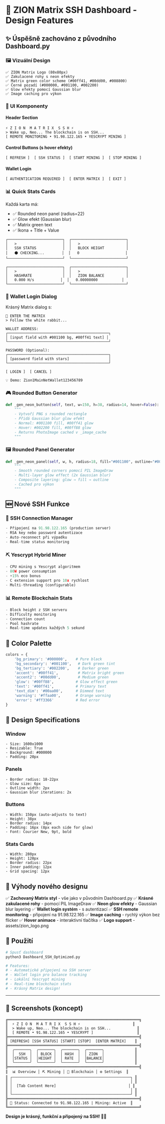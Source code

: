 # 🎨 ZION Matrix SSH Dashboard - Design Features

## ✨ Úspěšně zachováno z původního Dashboard.py

### 🖼️ **Vizuální Design**
```
✅ ZION Matrix Logo (80x80px)
✅ Zakulacené rohy s neon efekty
✅ Matrix green color scheme (#00ff41, #00dd00, #008800)
✅ Černé pozadí (#000000, #001100, #002200)
✅ Glow efekty pomocí Gaussian blur
✅ Image caching pro výkon
```

### 🎯 **UI Komponenty**

#### Header Section
```
⚡ Z I O N  M A T R I X  S S H ⚡
> Wake up, Neo... The blockchain is on SSH...
[ REMOTE MONITORING • 91.98.122.165 • YESCRYPT MINING ]
```

#### Control Buttons (s hover efekty)
```
[ REFRESH ]  [ SSH STATUS ]  [ START MINING ]  [ STOP MINING ]
```

#### Wallet Login
```
[ AUTHENTICATION REQUIRED ]  [ ENTER MATRIX ]  [ EXIT ]
```

### 📊 **Quick Stats Cards**
Každá karta má:
- ✅ Rounded neon panel (radius=22)
- ✅ Glow efekt (Gaussian blur)
- ✅ Matrix green text
- ✅ Ikona + Title + Value

```
┌─────────────────────────┐  ┌─────────────────────────┐
│   >                     │  │   >                     │
│   SSH STATUS            │  │   BLOCK HEIGHT          │
│   ⚫ CHECKING...        │  │   0                     │
└─────────────────────────┘  └─────────────────────────┘

┌─────────────────────────┐  ┌─────────────────────────┐
│   >                     │  │   >                     │
│   HASHRATE              │  │   ZION BALANCE          │
│   0.000 H/s            │  │   0.00000000           │
└─────────────────────────┘  └─────────────────────────┘
```

### 🔐 **Wallet Login Dialog**

Krásný Matrix dialog s:
```
🔐 ENTER THE MATRIX
> Follow the white rabbit...

WALLET ADDRESS:
┌──────────────────────────────────────────────┐
│ [input field with #001100 bg, #00ff41 text] │
└──────────────────────────────────────────────┘

PASSWORD (Optional):
┌──────────────────────────────────────────────┐
│ [password field with stars]                  │
└──────────────────────────────────────────────┘

[ LOGIN ]  [ CANCEL ]

💡 Demo: Zion1MainNetWallet123456789
```

### 🎮 **Rounded Button Generator**

```python
def _gen_neon_button(self, text, w=150, h=38, radius=14, hover=False):
    """
    - Vytvoří PNG s rounded rectangle
    - Přidá Gaussian blur glow efekt
    - Normal: #001100 fill, #00ff41 glow
    - Hover: #002200 fill, #00ff88 glow
    - Returns PhotoImage cached v _image_cache
    """
```

### 🖼️ **Rounded Panel Generator**

```python
def _gen_neon_panel(self, w, h, radius=18, fill="#001100", outline="#00ff41", glow="#00ff41"):
    """
    - Smooth rounded corners pomocí PIL ImageDraw
    - Multi-layer glow effect (2x Gaussian blur)
    - Composite layering: glow → fill → outline
    - Cached pro výkon
    """
```

## 🆕 **Nové SSH Funkce**

### 🔗 **SSH Connection Manager**
```python
- Připojení na 91.98.122.165 (production server)
- RSA key nebo password autentizace
- Auto-reconnect při výpadku
- Real-time status monitoring
```

### ⛏️ **Yescrypt Hybrid Miner**
```python
- CPU mining s Yescrypt algoritmem
- 80W power consumption
- +15% eco bonus
- C extension support pro 10x rychlost
- Multi-threading (configurable)
```

### 📊 **Remote Blockchain Stats**
```python
- Block height z SSH serveru
- Difficulty monitoring
- Connection count
- Pool hashrate
- Real-time updates každých 5 sekund
```

## 🎨 **Color Palette**

```python
colors = {
    'bg_primary': '#000000',    # Pure black
    'bg_secondary': '#001100',   # Dark green tint
    'bg_tertiary': '#002200',    # Darker green
    'accent': '#00ff41',         # Matrix bright green
    'accent2': '#00dd00',        # Medium green
    'glow': '#00ff88',          # Glow effect green
    'text': '#00ff41',          # Primary text
    'text_dim': '#00aa00',      # Dimmed text
    'warning': '#ffaa00',       # Orange warning
    'error': '#ff3366'          # Red error
}
```

## 📐 **Design Specifications**

### Window
```
- Size: 1600x1000
- Resizable: True
- Background: #000000
- Padding: 20px
```

### Panels
```
- Border radius: 18-22px
- Glow size: 6px
- Outline width: 2px
- Gaussian blur iterations: 2x
```

### Buttons
```
- Width: 150px (auto-adjusts to text)
- Height: 38px
- Border radius: 14px
- Padding: 16px (8px each side for glow)
- Font: Courier New, 9pt, bold
```

### Stats Cards
```
- Width: 280px
- Height: 120px
- Border radius: 22px
- Inner padding: 12px
- Grid spacing: 12px
```

## 🚀 **Výhody nového designu**

✅ **Zachovaný Matrix styl** - vše jako v původním Dashboard.py
✅ **Krásné zakulacené rohy** - pomocí PIL ImageDraw
✅ **Neon glow efekty** - Gaussian blur layering
✅ **Wallet login systém** - s autentizací
✅ **SSH remote monitoring** - připojení na 91.98.122.165
✅ **Image caching** - rychlý výkon bez flicker
✅ **Hover animace** - interaktivní tlačítka
✅ **Logo support** - assets/zion_logo.png

## 🎯 **Použití**

```bash
# Spusť dashboard
python3 Dashboard_SSH_Optimized.py

# Features:
# - Automatické připojení na SSH server
# - Wallet login pro balance tracking
# - Lokální Yescrypt mining
# - Real-time blockchain stats
# - Krásný Matrix design!
```

---

## 📸 **Screenshots (koncept)**

```
╔════════════════════════════════════════════════════════════╗
║  ⚡ Z I O N  M A T R I X  S S H ⚡                        ║
║  > Wake up, Neo... The blockchain is on SSH...            ║
║  [ REMOTE • 91.98.122.165 • YESCRYPT ]                    ║
╠════════════════════════════════════════════════════════════╣
║ [REFRESH] [SSH STATUS] [START] [STOP]  [ENTER MATRIX]    ║
╠════════════════════════════════════════════════════════════╣
║  ╭───────╮  ╭───────╮  ╭───────╮  ╭───────╮              ║
║  │  SSH  │  │ BLOCK │  │ HASH  │  │ ZION  │              ║
║  │STATUS │  │HEIGHT │  │ RATE  │  │BALANCE│              ║
║  ╰───────╯  ╰───────╯  ╰───────╯  ╰───────╯              ║
╠════════════════════════════════════════════════════════════╣
║  📊 Overview │ ⛏️ Mining │ 🔗 Blockchain │ ⚙️ Settings  ║
║ ┌──────────────────────────────────────────────────────┐ ║
║ │                                                      │ ║
║ │  [Tab Content Here]                                 │ ║
║ │                                                      │ ║
║ └──────────────────────────────────────────────────────┘ ║
╠════════════════════════════════════════════════════════════╣
║ 🚀 Status: Connected to 91.98.122.165 | Mining: Active  ║
╚════════════════════════════════════════════════════════════╝
```

**Design je krásný, funkční a připojený na SSH! 🎨🚀**
